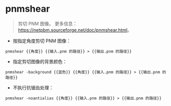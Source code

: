 # pnmshear

> 剪切 PNM 图像。
> 更多信息：<https://netpbm.sourceforge.net/doc/pnmshear.html>。

- 按指定角度剪切 PNM 图像：

`pnmshear {{角度}} {{输入.pnm 的路径}} > {{输出.pnm 的路径}}`

- 指定剪切图像的背景颜色：

`pnmshear -background {{蓝色}} {{角度}} {{输入.pnm 的路径}} > {{输出.pnm 的路径}}`

- 不执行抗锯齿处理：

`pnmshear -noantialias {{角度}} {{输入.pnm 的路径}} > {{输出.pnm 的路径}}`